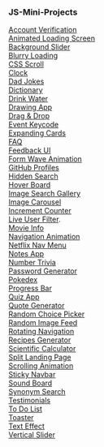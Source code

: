 ### JS-Mini-Projects

<a href="https://codepen.io/ayezabashir/full/oNQBNVZ" target="_blank">Account Verification</a>
<br/>
[Animated Loading Screen](https://codepen.io/ayezabashir/full/MWPNgdx)<br/>
[Background Slider](https://backgroundslider--ayezabashir.repl.co/) <br/>
[Blurry Loading](https://codepen.io/ayezabashir442/full/rNqzBNK) <br/>
[CSS Scroll](https://codepen.io/ayezabashir/full/oNmyBxd)<br/>
[Clock](https://codepen.io/ayezabashir/full/qBJGRVx)<br/>
[Dad Jokes](https://codepen.io/ayezabashir442/full/qBJVmWo) <br/>
[Dictionary](https://codepen.io/ayezabashir/full/RwEbPZL) <br/>
[Drink Water](https://codepen.io/ayezabashir/full/MWPPyaE)<br/>
[Drawing App](https://codepen.io/ayezabashir/full/MWPNYjJ)<br/>
[Drag & Drop](https://codepen.io/ayezabashir/full/jOeoXmm)<br/>
[Event Keycode](https://codepen.io/ayezabashir/full/GRYyvZM)<br/>
[Expanding Cards](https://codepen.io/ayezabashir442/full/eYPpKrX)<br/>
[FAQ](https://codepen.io/ayezabashir/full/wvYpqER)<br/>
[Feedback UI](https://codepen.io/ayezabashir/full/vYQWXZq)<br/>
[Form Wave Animation](https://codepen.io/ayezabashir442/full/ZEqXbeN)<br/>
[GitHub Profiles](https://codepen.io/ayezabashir/pen/Poxovaq)<br/>
[Hidden Search](https://codepen.io/ayezabashir442/full/jOewrBj)<br/>
[Hover Board](https://codepen.io/ayezabashir/full/zYMNYwg)<br/>
[Image Search Gallery](https://codepen.io/ayezabashir/full/gOZRozq)<br/>
[Image Carousel](https://codepen.io/ayezabashir/full/qBQNwXM) <br/>
[Increment Counter](https://codepen.io/ayezabashir/full/MWPQNgB)<br/>
[Live User Filter](https://codepen.io/ayezabashir/full/oNQGgvm).<br/>
[Movie Info](https://codepen.io/ayezabashir/full/poxxGoR)<br/>
[Navigation Animation](https://codepen.io/ayezabashir/full/bGmLrwL) <br/>
[Netflix Nav Menu](https://codepen.io/ayezabashir/full/OJagPxO)<br/>
[Notes App](https://codepen.io/ayezabashir/full/ExOPyxX)<br/>
[Number Trivia](https://codepen.io/ayezabashir/full/ZEVGNPM)<br/>
[Password Generator](https://codepen.io/ayezabashir/full/BaGNxzm)<br/>
[Pokedex](https://codepen.io/ayezabashir/full/JjeWdLa)<br/>
[Progress Bar](https://codepen.io/ayezabashir442/full/eYPJwyO) <br/>
[Quiz App](https://codepen.io/ayezabashir/full/LYXzVOb)<br/>
[Quote Generator](https://codepen.io/ayezabashir/pen/ZEVEGwz) <br/>
[Random Choice Picker](https://codepen.io/ayezabashir/full/QWZQbBy) <br/>
[Random Image Feed](https://codepen.io/ayezabashir/full/BaGGWEp)<br/>
[Rotating Navigation](https://codepen.io/ayezabashir442/full/NWOgNXY) <br/>
[Recipes Generator](https://codepen.io/ayezabashir/full/BabbdXo)<br/>
[Scientific Calculator](https://codepen.io/ayezabashir/pen/GRYJKOO)<br/>
[Split Landing Page](https://split-landing-page.ayezabashir.repl.co/)<br/>
[Scrolling Animation](https://codepen.io/ayezabashir442/full/YzJxpaw) <br/>
[Sticky Navbar](https://codepen.io/ayezabashir/full/BaqXYyz) <br/>
[Sound Board](https://soundboard.ayezabashir.repl.co/) <br/>
[Synonym Search](https://codepen.io/ayezabashir/full/yLGJVKO)<br/>
[Testimonials](https://codepen.io/ayezabashir/full/VwVORdw) <br/>
[To Do List](https://codepen.io/ayezabashir/full/abROoLv) <br/>
[Toaster](https://codepen.io/ayezabashir/full/ZEqgNKo)<br/>
[Text Effect](https://codepen.io/ayezabashir/full/YzRKjmE) <br/>
[Vertical Slider](https://codepen.io/ayezabashir/full/KKrMawL) <br/>
